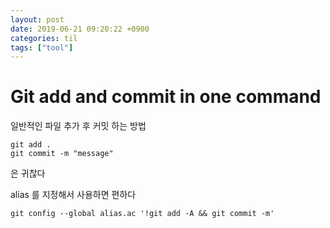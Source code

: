 ```yaml
---
layout: post
date: 2019-06-21 09:20:22 +0900
categories: til
tags: ["tool"]
---
```


# Git add and commit in one command

일반적인 파일 추가 후 커밋 하는 방법

    git add .
    git commit -m "message"

은 귀찮다

alias 를 지정해서 사용하면 편하다

    git config --global alias.ac '!git add -A && git commit -m'
